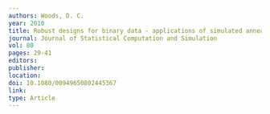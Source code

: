 ```yaml
---
authors: Woods, D. C. 
year: 2010 
title: Robust designs for binary data - applications of simulated annealing 
journal: Journal of Statistical Computation and Simulation 
vol: 80 
pages: 29-41 
editors: 
publisher: 
location: 
doi: 10.1080/00949650802445367 
link: 
type: Article 
---
```

 
